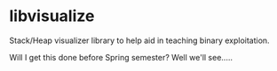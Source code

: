 # libvisualize
Stack/Heap visualizer library to help aid in teaching binary exploitation.  

Will I get this done before Spring semester? Well we'll see.....
